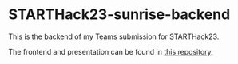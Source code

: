# STARTHack23-sunrise-backend
This is the backend of my Teams submission for STARTHack23.

The frontend and presentation can be found in [this repository](https://github.com/Peyman-EsteghamatRad/STARTHack23-sunrise-frontend).
